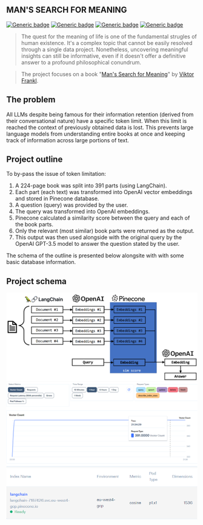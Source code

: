 ## MAN'S SEARCH FOR MEANING
[![Generic badge](https://img.shields.io/badge/languge-english-blue.svg)](https://shields.io/)
[![Generic badge](https://img.shields.io/badge/uses-openai-green.svg)](https://openai.com/)
[![Generic badge](https://img.shields.io/badge/uses-pinecone-black.svg)](https://www.pinecone.io/)
[![Generic badge](https://img.shields.io/badge/uses-langchain-red.svg)](https://github.com/hwchase17/langchain/tree/master)

> The quest for the meaning of life is one of the fundamental strugles of human existence. It's a complex topic that cannot be easily resolved through a single data project. Nonetheless, uncovering meaningful insights can still be informative, even if it doesn't offer a definitive answer to a profound philosophical conundrum.

> The project focuses on a book "[Man's Search for Meaning](https://www.amazon.com/Mans-Search-Meaning-Viktor-Frankl-ebook/dp/B009U9S6FI)" by [Viktor Frankl](https://en.wikipedia.org/wiki/Viktor_Frankl).


## The problem
All LLMs despite being famous for their information retention (derived from their conversational nature) have a specific token limit. When this limit is reached the context of previously obtained data is lost. This prevents large language models from understanding entire books at once and keeping track of information across large portions of text.

## Project outline
To by-pass the issue of token limitation:
1.	A 224-page book was split into 391 parts (using LangChain).
2.	Each part (each text) was transformed into OpenAI vector embeddings and stored in Pinecone database.
3.	A question (query) was provided by the user.
4.	The query was transformed into OpenAI embeddings.
5.	Pinecone calculated a similarity score between the query and each of the book parts.
6.	Only the relevant (most similar) book parts were returned as the output.
7.	This output was then used alongside with the original query by the OpenAI GPT-3.5 model to answer the question stated by the user.

The schema of the outline is presented below alongsite with with some basic database information.
## Project schema


<img src="images/diag.png">
<img src="images/chart.png">
<img src="images/info.png">


